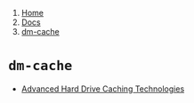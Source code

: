 <!-- -
Title: dm-cache
Description: dm-cache
First Published: 2013-11-26
- -->

<ol class="breadcrumb" itemprop="breadcrumb">
	<li><a href="/">Home</a></li>
	<li><a href="/docs/">Docs</a></li>
	<li><a href="/docs/dm-cache.html">dm-cache</a></li>
</ol>

`dm-cache`
==========

*   [Advanced Hard Drive Caching Technologies](http://www.linuxjournal.com/content/advanced-hard-drive-caching-techniques)
